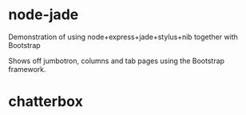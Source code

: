 # node-jade
Demonstration of using node+express+jade+stylus+nib together with Bootstrap

Shows off jumbotron, columns and tab pages using the Bootstrap framework.


# chatterbox
